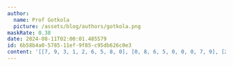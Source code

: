 ```yaml
---
author:
  name: Prof Gotkola
  picture: /assets/blog/authors/gotkola.png
maskRate: 0.38
date: 2024-08-11T02:00:01.485579
id: 6b58b4a0-5785-11ef-9f85-c95db626c0e3
content: '[[7, 9, 3, 1, 2, 6, 5, 8, 0], [0, 8, 6, 5, 0, 0, 0, 7, 9], [2, 5, 4, 7, 0, 9, 1, 6, 3], [3, 0, 7, 0, 0, 1, 0, 5, 0], [0, 1, 9, 0, 5, 0, 4, 3, 0], [0, 0, 0, 0, 0, 0, 0, 2, 1], [0, 0, 0, 8, 1, 5, 0, 4, 6], [4, 6, 5, 9, 7, 3, 8, 1, 2], [0, 3, 0, 6, 4, 0, 7, 0, 5]]'
---
```

